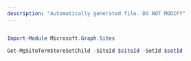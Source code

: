 ```yaml
---
description: "Automatically generated file. DO NOT MODIFY"
---
```


```powershell

Import-Module Microsoft.Graph.Sites

Get-MgSiteTermStoreSetChild -SiteId $siteId -SetId $setId

```